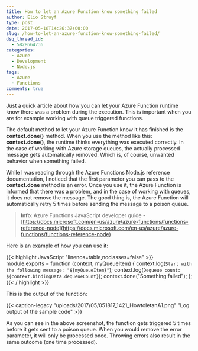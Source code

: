 ```yaml
---
title: How to let an Azure Function know something failed
author: Elio Struyf
type: post
date: 2017-05-18T14:26:37+00:00
slug: /how-to-let-an-azure-function-know-something-failed/
dsq_thread_id:
  - 5828664736
categories:
  - Azure
  - Development
  - Node.js
tags:
  - Azure
  - Functions
comments: true
---
```


Just a quick article about how you can let your Azure Function runtime know there was a problem during the execution. This is important when you are for example working with queue triggered functions.

The default method to let your Azure Function know it has finished is the **context.done()** method. When you use the method like this: **context.done()**, the runtime thinks everything was executed correctly. In the case of working with Azure storage queues, the actually processed message gets automatically removed. Which is, of course, unwanted behavior when something failed.

While I was reading through the Azure Functions Node.js reference documentation, I noticed that the first parameter you can pass to the **context.done** method is an error. Once you use it, the Azure Function is informed that there was a problem, and in the case of working with queues, it does not remove the message. The good thing is, the Azure Function will automatically retry 5 times before sending the message to a poison queue.

> **Info**: Azure Functions JavaScript developer guide - [https://docs.microsoft.com/en-us/azure/azure-functions/functions-reference-node](https://docs.microsoft.com/en-us/azure/azure-functions/functions-reference-node)

Here is an example of how you can use it:

{{< highlight JavaScript "linenos=table,noclasses=false" >}}
module.exports = function (context, myQueueItem) {
  context.log(`Start with the following message: "${myQueueItem}"`);
  context.log(`Dequeue count: ${context.bindingData.dequeueCount}`);
  context.done("Something failed");
};
{{< / highlight >}}

This is the output of the function:

{{< caption-legacy "uploads/2017/05/051817_1421_HowtoletanA1.png" "Log output of the sample code" >}}

As you can see in the above screenshot, the function gets triggered 5 times before it gets sent to a poison queue. When you would remove the error parameter, it will only be processed once. Throwing errors also result in the same outcome (one time processed).